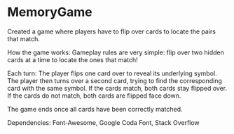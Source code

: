 # MemoryGame
Created a game where players have to flip over cards to locate the pairs that match. 

How the game works:
Gameplay rules are very simple: flip over two hidden cards at a time to locate the ones that match!

Each turn:
The player flips one card over to reveal its underlying symbol.
The player then turns over a second card, trying to find the corresponding card with the same symbol.
If the cards match, both cards stay flipped over.
If the cards do not match, both cards are flipped face down.

The game ends once all cards have been correctly matched.

Dependencies:
Font-Awesome, Google Coda Font, Stack Overflow
